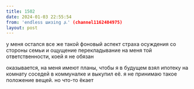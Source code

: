 ```yaml
---
title: 1502
date: 2024-01-03 22:55:54
from: 'endless шизing ⍼' (channel1162404975)
layout: post
---
```


у меня остался все же такой фоновый аспект страха осуждения со стороны семьи и ощущение перекладывание на меня той ответственности, коей я не обязан

оказывается, на меня имеют планы, чтобы я в будущем взял ипотеку на комнату соседей в коммуналке и выкупил её. я не принимаю такое положение вещей. но что-то ёкает
